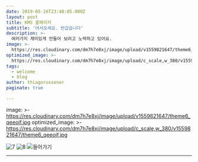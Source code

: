 ```yaml
---
date: 2019-05-16T23:48:05.000Z
layout: post
title: KMS 홈페이지
subtitle: '어서오세요. 반갑습니다'
description: >-
  여러가지 재미있게 만들어 보려고 노력하고 있어요.
image: >-
  https://res.cloudinary.com/dm7h7e8xj/image/upload/v1559821647/theme6_qeeojf.jpg
optimized_image: >-
  https://res.cloudinary.com/dm7h7e8xj/image/upload/c_scale,w_380/v1559821647/theme6_qeeojf.jpg
tags:
  - welcome
  - blog
author: thiagorossener
paginate: true

---
```

image: >-
  https://res.cloudinary.com/dm7h7e8xj/image/upload/v1559821647/theme6_qeeojf.jpg
optimized_image: >-
  https://res.cloudinary.com/dm7h7e8xj/image/upload/c_scale,w_380/v1559821647/theme6_qeeojf.jpg
  

![7](https://user-images.githubusercontent.com/100888733/156720173-6d1dcb82-c82b-4d30-b895-b07b4ab6d13d.jpg)
![8](https://user-images.githubusercontent.com/100888733/156720177-371bba97-c85a-4c72-8ed9-dc9566d504d2.jpg)
![들어가기](https://user-images.githubusercontent.com/100888733/156720178-3261153d-1823-41e9-81b5-70dc5e53afbd.jpg)



---
